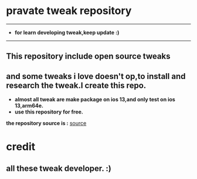 # pravate tweak repository
---
- **for learn developing tweak,keep update :)**
---
## This repository include open source tweaks 
and some tweaks i love doesn't op,to install and research the tweak.I create this repo.
---
- **almost all tweak are make package on ios 13,and only test on ios 13,arm64e.**
- **use this repository for free.**




**the repository source  is :** [source](https://github.com/banaisakula/AllTweakSource)


# credit
## all these tweak developer. :)


